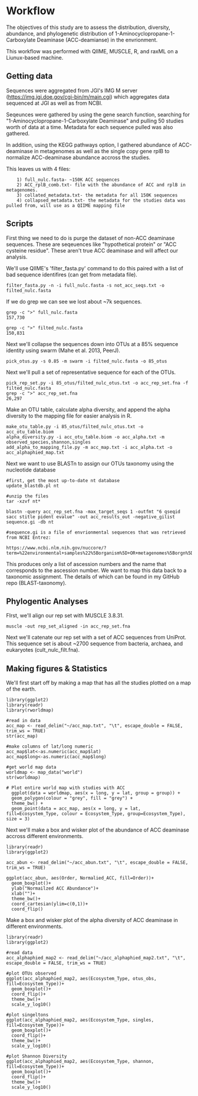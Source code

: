 # Workflow

The objectives of this study are to assess the distribution, diversity, abundance, and phylogenetic distribution of 1-Aminocyclopropane-1-Carboxylate Deaminase (ACC-deamianse) in the envrionment. 

This workflow was performed with QIIME, MUSCLE, R, and raxML on a Liunux-based machine.

## Getting data

Sequences were aggregated from JGI's IMG M server (https://img.jgi.doe.gov/cgi-bin/m/main.cgi) which aggregates data sequenced at JGI as well as from NCBI.

Seqeunces were gathered by using the gene search function, searching for "1-Aminocyclopropane-1-Carboxylate Deaminase" and pulling 50 studies worth of data at a time. Metadata for each sequence pulled was also gathered.

In addition, using the KEGG pathways option, I gathered abundance of ACC-deaminase in metagenomes as well as the single copy gene rplB to normalize ACC-deaminase abundance accross the studies. 

This leaves us with 4 files:

        1) full_nulc.fasta- ~150K ACC sequences
        2) ACC_rplB_comb.txt- file with the abundance of ACC and rplB in metagenomes.
        3) collated_metadata.txt- the metadata for all 150K sequences
        4) collapsed_metadata.txt- the metadata for the studies data was pulled from, will use as a QIIME mapping file

## Scripts

First thing we need to do is purge the dataset of non-ACC deaminase sequences. These are seqeuences like "hypothetical protein" or "ACC cysteine residue". These aren't true ACC deaminase and will affect our analysis. 

We'll use QIIME's 'filter_fasta.py' command to do this paired with a list of bad sequence identifires (can get from metadata file).

```
filter_fasta.py -n -i full_nulc.fasta -s not_acc_seqs.txt -o filted_nulc.fasta
```

If we do grep we can see we lost about ~7k sequences.

```
grep -c ">" full_nulc.fasta
157,730

grep -c ">" filted_nulc.fasta
150,831
```
Next we'll collapse the sequences down into OTUs at a 85% sequence identity using swarm (Mahe et al. 2013, PeerJ).
```
pick_otus.py -s 0.85 -m swarm -i filted_nulc.fasta -o 85_otus
```

Next we'll pull a set of representative sequence for each of the OTUs.
```
pick_rep_set.py -i 85_otus/filted_nulc_otus.txt -o acc_rep_set.fna -f filted_nulc.fasta
grep -c ">" acc_rep_set.fna
26,297
```

Make an OTU table, calculate alpha diversity, and append the alpha diversity to the mapping file for easier analysis in R. 
```
make_otu_table.py -i 85_otus/filted_nulc_otus.txt -o acc_otu_table.biom
alpha_diversity.py -i acc_otu_table.biom -o acc_alpha.txt -m observed_species,shannon,singles
add_alpha_to_mapping_file.py -m acc_map.txt -i acc_alpha.txt -o acc_alphaphied_map.txt
```

Next we want to use BLASTn to assign our OTUs taxonomy using the nucleotide database
```
#first, get the most up-to-date nt database
update_blastdb.pl nt

#unzip the files
tar -xzvf nt*

blastn -query acc_rep_set.fna -max_target_seqs 1 -outfmt "6 qseqid sacc stitle pident evalue" -out acc_results_out -negative_gilist sequence.gi -db nt

#sequence.gi is a file of envrionmental sequences that was retrieved from NCBI Entrez:

https://www.ncbi.nlm.nih.gov/nuccore/?term=%22environmental+samples%22%5Borganism%5D+OR+metagenomes%5Borgn%5D+OR+%22Unidentified%22+OR+%22clone%22
```
This produces only a list of ascession numbers and the name that corresponds to the ascession number. We want to map this data back to a taxonomic assignment. The details of which can be found in my GitHub repo (BLAST-taxonomy). 


## Phylogentic Analyses

FIrst, we'll align our rep set with MUSCLE 3.8.31.

```
muscle -out rep_set_aligned -in acc_rep_set.fna
```

Next we'll catenate our rep set with a set of ACC sequences from UniProt. This sequence set is about ~2700 sequence from bacteria, archaea, and eukaryotes (cult_nulc_filt.fna).

## Making figures & Statistics

We'll first start off by making a map that has all the studies plotted on a map of the earth. 

```
library(ggplot2)
library(readr)
library(rworldmap)

#read in data
acc_map <- read_delim("~/acc_map.txt", "\t", escape_double = FALSE, trim_ws = TRUE)
str(acc_map)

#make columns of lat/long numeric
acc_map$lat<-as.numeric(acc_map$lat)
acc_map$long<-as.numeric(acc_map$long)

#get world map data
worldmap <- map_data("world")
str(worldmap)

# Plot entire world map with studies with ACC
  ggplot(data = worldmap, aes(x = long, y = lat, group = group)) +
  geom_polygon(colour = "grey", fill = "grey") +
  theme_bw() +
  geom_point(data = acc_map, aes(x = long, y = lat, fill=Ecosystem_Type, colour = Ecosystem_Type, group=Ecosystem_Type), size = 3)
```

Next we'll make a box and wisker plot of the abundance of ACC deaminase accross different environments.

```
library(readr)
library(ggplot2)

acc_abun <- read_delim("~/acc_abun.txt", "\t", escape_double = FALSE, trim_ws = TRUE)

ggplot(acc_abun, aes(Order, Normalied_ACC, fill=Order))+
  geom_boxplot()+
  ylab("Normailzed ACC Abundance")+
  xlab("")+
  theme_bw()+
  coord_cartesian(ylim=c(0,1))+
  coord_flip()
```

Make a box and wisker plot of the alpha diversity of ACC deaminase in different environments.

```
library(readr)
library(ggplot2)

#read data
acc_alphaphied_map2 <- read_delim("~/acc_alphaphied_map2.txt", "\t", escape_double = FALSE, trim_ws = TRUE)

#plot OTUs observed
ggplot(acc_alphaphied_map2, aes(Ecosystem_Type, otus_obs, fill=Ecosystem_Type))+
  geom_boxplot()+
  coord_flip()+
  theme_bw()+
  scale_y_log10()

#plot singeltons
ggplot(acc_alphaphied_map2, aes(Ecosystem_Type, singles, fill=Ecosystem_Type))+
  geom_boxplot()+
  coord_flip()+
  theme_bw()+
  scale_y_log10()

#plot Shannon Diversity
ggplot(acc_alphaphied_map2, aes(Ecosystem_Type, shannon, fill=Ecosystem_Type))+
  geom_boxplot()+
  coord_flip()+
  theme_bw()+
  scale_y_log10()
```
